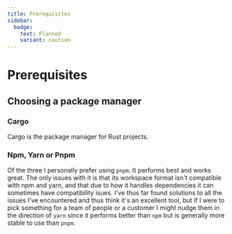 ```yaml
---
title: Prerequisites
sidebar:
  badge:
    text: Planned
    variant: caution
---
```


# Prerequisites

## Choosing a package manager

### Cargo

Cargo is the package manager for Rust projects.

### Npm, Yarn or Pnpm

Of the three I personally prefer using `pnpm`. It performs best and works great. The only issues with it is that its workspace format isn't compatible with npm and yarn, and that due to how it handles dependencies it can sometimes have compatibility isues. I've thus far found solutions to all the issues I've encountered and thus think it's an excellent tool, but if I were to pick something for a team of people or a customer I might nudge them in the direction of `yarn` since it performs better than `npm` but is generally more stable to use than `pnpm`.
